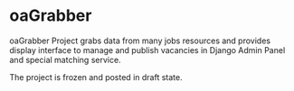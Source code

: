 # oaGrabber

oaGrabber Project grabs data from many jobs resources and provides display interface to manage and publish vacancies in Django Admin Panel and special matching service.

The project is frozen and posted in draft state.